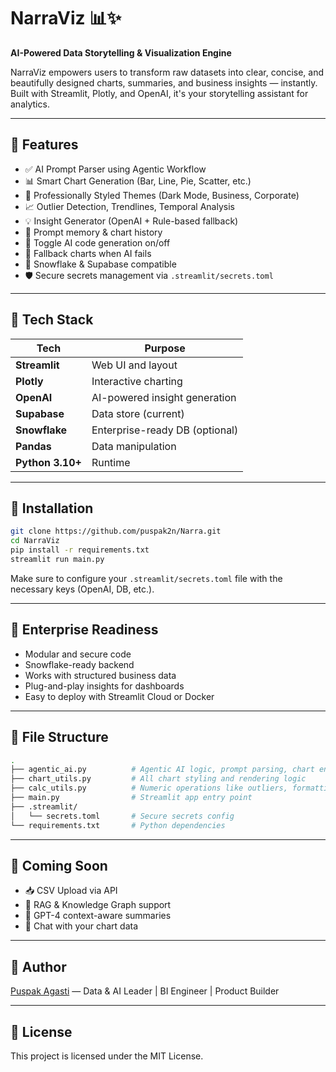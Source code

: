 # NarraViz 📊✨

**AI-Powered Data Storytelling & Visualization Engine**

NarraViz empowers users to transform raw datasets into clear, concise, and beautifully designed charts, summaries, and business insights — instantly. Built with Streamlit, Plotly, and OpenAI, it's your storytelling assistant for analytics.

---

## 🚀 Features

- ✅ AI Prompt Parser using Agentic Workflow
- 📊 Smart Chart Generation (Bar, Line, Pie, Scatter, etc.)
- 🎨 Professionally Styled Themes (Dark Mode, Business, Corporate)
- 📈 Outlier Detection, Trendlines, Temporal Analysis
- 💡 Insight Generator (OpenAI + Rule-based fallback)
- 🧠 Prompt memory & chart history
- 🔄 Toggle AI code generation on/off
- 🧪 Fallback charts when AI fails
- 💾 Snowflake & Supabase compatible
- 🛡️ Secure secrets management via `.streamlit/secrets.toml`

---

## 🧰 Tech Stack

| Tech | Purpose |
|------|---------|
| **Streamlit** | Web UI and layout |
| **Plotly** | Interactive charting |
| **OpenAI** | AI-powered insight generation |
| **Supabase** | Data store (current) |
| **Snowflake** | Enterprise-ready DB (optional) |
| **Pandas** | Data manipulation |
| **Python 3.10+** | Runtime |

---

## 🔧 Installation

```bash
git clone https://github.com/puspak2n/Narra.git
cd NarraViz
pip install -r requirements.txt
streamlit run main.py
```

Make sure to configure your `.streamlit/secrets.toml` file with the necessary keys (OpenAI, DB, etc.).

---

## 💼 Enterprise Readiness

- Modular and secure code
- Snowflake-ready backend
- Works with structured business data
- Plug-and-play insights for dashboards
- Easy to deploy with Streamlit Cloud or Docker

---

## 📂 File Structure

```bash
.
├── agentic_ai.py          # Agentic AI logic, prompt parsing, chart engine
├── chart_utils.py         # All chart styling and rendering logic
├── calc_utils.py          # Numeric operations like outliers, formatting
├── main.py                # Streamlit app entry point
├── .streamlit/
│   └── secrets.toml       # Secure secrets config
└── requirements.txt       # Python dependencies
```

---

## 🧪 Coming Soon

- 📥 CSV Upload via API
- 🧠 RAG & Knowledge Graph support
- 🔗 GPT-4 context-aware summaries
- 💬 Chat with your chart data

---

## 👤 Author

[Puspak Agasti](https://github.com/puspak2n) — Data & AI Leader | BI Engineer | Product Builder

---

## 📃 License

This project is licensed under the MIT License.
